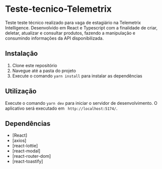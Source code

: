 # Teste-tecnico-Telemetrix
Teste teste técnico realizado para vaga de estagiário na Telemetrix Intelligence.
Desenvolvido em React e Typescript com a finalidade de criar, deletar, atualizar e consultar produtos, fazendo a manipulação 
e consumindo informações da API disponibilizada. 

## Instalação

1. Clone este repositório
2. Navegue até a pasta do projeto
3. Execute o comando `yarn install` para instalar as dependências

## Utilização

Execute o comando `yarn dev` para iniciar o servidor de desenvolvimento. O aplicativo será executado em ` http://localhost:5174/`.

## Dependências

- [React]
- [axios]
- [react-lottie]
- [react-modal] 
- [react-router-dom]
- [react-toastify]



